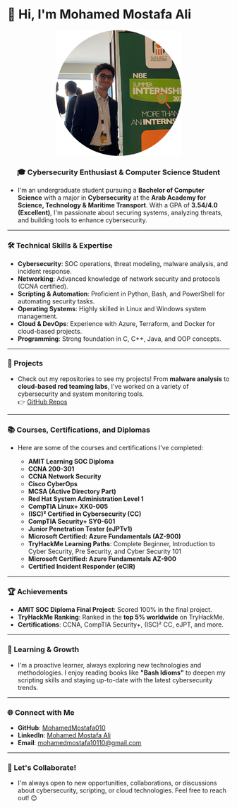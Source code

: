 # 👋 Hi, I'm Mohamed Mostafa Ali

<div align="center">
  <img src="assets/GithubProfileImage.png" alt="Mohamed Mostafa Ali" width="285" />
</div>

 <h3 align="center"><strong>🎓 Cybersecurity Enthusiast & Computer Science Student</strong></h3>

- I'm an undergraduate student pursuing a **Bachelor of Computer Science** with a major in **Cybersecurity** at the **Arab Academy for Science, Technology & Maritime Transport**. With a GPA of **3.54/4.0 (Excellent)**, I'm passionate about securing systems, analyzing threats, and building tools to enhance cybersecurity.

---

### 🛠️ Technical Skills & Expertise

- **Cybersecurity**: SOC operations, threat modeling, malware analysis, and incident response.
- **Networking**: Advanced knowledge of network security and protocols (CCNA certified).
- **Scripting & Automation**: Proficient in Python, Bash, and PowerShell for automating security tasks.
- **Operating Systems**: Highly skilled in Linux and Windows system management.
- **Cloud & DevOps**: Experience with Azure, Terraform, and Docker for cloud-based projects.
- **Programming**: Strong foundation in C, C++, Java, and OOP concepts.

---

### 🚀 Projects

- Check out my repositories to see my projects! From **malware analysis** to **cloud-based red teaming labs**, I've worked on a variety of cybersecurity and system monitoring tools.  
👉 [GitHub Repos](https://github.com/MohamedMostafa010?tab=repositories)

---

### 📚 Courses, Certifications, and Diplomas

- Here are some of the courses and certifications I've completed:

  - **AMIT Learning SOC Diploma**
  - **CCNA 200-301**
  - **CCNA Network Security**
  - **Cisco CyberOps**
  - **MCSA (Active Directory Part)**
  - **Red Hat System Administration Level 1**
  - **CompTIA Linux+ XK0-005**
  - **(ISC)² Certified in Cybersecurity (CC)**
  - **CompTIA Security+ SY0-601**
  - **Junior Penetration Tester (eJPTv1)**
  - **Microsoft Certified: Azure Fundamentals (AZ-900)**
  - **TryHackMe Learning Paths**: Complete Beginner, Introduction to Cyber Security, Pre Security, and Cyber Security 101
  - **Microsoft Certified: Azure Fundamentals AZ-900**
  - **Certified Incident Responder (eCIR)**

---

### 🏆 Achievements

- **AMIT SOC Diploma Final Project**: Scored 100% in the final project.
- **TryHackMe Ranking**: Ranked in the **top 5% worldwide** on TryHackMe.
- **Certifications**: CCNA, CompTIA Security+, (ISC)² CC, eJPT, and more.

---

### 🌱 Learning & Growth

- I'm a proactive learner, always exploring new technologies and methodologies. I enjoy reading books like **"Bash Idioms"** to deepen my scripting skills and staying up-to-date with the latest cybersecurity trends.

---

### 🌐 Connect with Me

- **GitHub**: [MohamedMostafa010](https://github.com/MohamedMostafa010)
- **LinkedIn**: [Mohamed Mostafa Ali](https://www.linkedin.com/in/mohamedmostafaali)
- **Email**: mohamedmostafa10110@gmail.com

---

### 💬 Let's Collaborate!

- I'm always open to new opportunities, collaborations, or discussions about cybersecurity, scripting, or cloud technologies. Feel free to reach out! 😊
